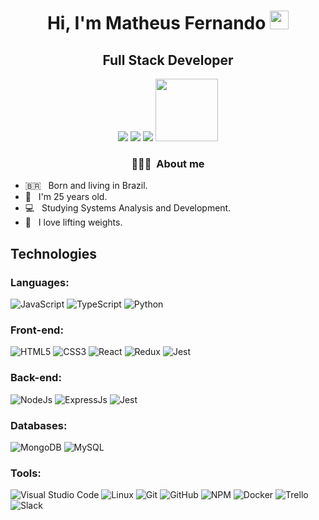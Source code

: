 <h1 align="center">Hi, I'm Matheus Fernando <img src="https://raw.githubusercontent.com/MartinHeinz/MartinHeinz/master/wave.gif" width="30px" height="30px"></h1>
<h2 align="center">Full Stack Developer</h2>

<div align="center">
  <a href="https://www.instagram.com/eomattporra/" target="_blank" class="ext" rel="noreferrer"><img src="https://img.shields.io/badge/-Instagram-%23E4405F?style=for-the-badge&logo=instagram&logoColor=white" target="_blank" class="ext" rel="noreferrer"></a>
  <a href="https://www.linkedin.com/in/mathfdev/" target="_blank" class="ext" rel="noreferrer"><img src="https://img.shields.io/badge/-LinkedIn-%230077B5?style=for-the-badge&logo=linkedin&logoColor=white" target="_blank" class="ext" rel="noreferrer"></a>
   <a href="https://www.linkedin.com/in/mathfdev/" target="_blank" class="ext" rel="noreferrer"><img src="https://img.shields.io/badge/-PORTFOLIO-%353b3Ac?style=for-the-badge&logo=react&logoColor=white" target="_blank" class="ext" rel="noreferrer"></a>
  <a href= "mailto:matheusf.magalhaes@hotmail.com" target="_blank" class="ext" rel="noreferrer"><img src="https://img.shields.io/badge/-Hotmail-0078D4?style=flat-square&logo=microsoft-outlook&logoColor=white" target="_blank" class="ext" rel="noreferrer"width="100"></a>
</div>



<h3  align="center"> 👨🏻‍💻 &nbsp;About me </h3>

- 🇧🇷 &nbsp; Born and living in Brazil.
- 🍰 &nbsp; I'm 25 years old.
- 💻 &nbsp; Studying Systems Analysis and Development.
- 💪 &nbsp; I love lifting weights.

## Technologies

### Languages:
![JavaScript](https://img.shields.io/badge/javascript-%23323330.svg?style=for-the-badge&logo=javascript&logoColor=%23F7DF1E)
![TypeScript](https://img.shields.io/badge/typescript-%23007ACC.svg?style=for-the-badge&logo=typescript&logoColor=white)
![Python](https://img.shields.io/badge/python-3670A0?style=for-the-badge&logo=python&logoColor=ffdd54)

### Front-end:
![HTML5](https://img.shields.io/badge/html5-%23E34F26.svg?style=for-the-badge&logo=html5&logoColor=white)
![CSS3](https://img.shields.io/badge/css3-%231572B6.svg?style=for-the-badge&logo=css3&logoColor=white) 
![React](https://img.shields.io/badge/react-%2320232a.svg?style=for-the-badge&logo=react&logoColor=%2361DAFB)
![Redux](https://img.shields.io/badge/redux-%23593d88.svg?style=for-the-badge&logo=redux&logoColor=white)
![Jest](https://img.shields.io/badge/-jest-%23C21325?style=for-the-badge&logo=jest&logoColor=white)

### Back-end:
![NodeJs](https://img.shields.io/badge/node.js-6DA55F?style=for-the-badge&logo=node.js&logoColor=white) 
![ExpressJs](https://img.shields.io/badge/Express.js-000000?style=for-the-badge&logo=express&logoColor=white)
![Jest](https://img.shields.io/badge/Jest-C21325?style=for-the-badge&logo=jest&logoColor=white)

### Databases:
![MongoDB](https://img.shields.io/badge/MongoDB-%234ea94b.svg?style=for-the-badge&logo=mongodb&logoColor=white)
![MySQL](https://img.shields.io/badge/mysql-%2300f.svg?style=for-the-badge&logo=mysql&logoColor=white)

### Tools:
![Visual Studio Code](https://img.shields.io/badge/Visual_Studio_Code-0078D4?style=for-the-badge&logo=visual%20studio%20code&logoColor=white)
![Linux](https://img.shields.io/badge/Linux-FCC624?style=for-the-badge&logo=linux&logoColor=black)
![Git](https://img.shields.io/badge/GIT-E44C30?style=for-the-badge&logo=git&logoColor=white)
![GitHub](https://img.shields.io/badge/GitHub-100000?style=for-the-badge&logo=github&logoColor=white)
![NPM](https://img.shields.io/badge/npm-CB3837?style=for-the-badge&logo=npm&logoColor=white)
![Docker](https://img.shields.io/badge/Docker-000000?style=for-the-badge&logo=docker&logoColor=white)
![Trello](https://img.shields.io/badge/Trello-0052CC?style=for-the-badge&logo=trello&logoColor=white)
![Slack](https://img.shields.io/badge/Slack-4A154B?style=for-the-badge&logo=slack&logoColor=white)
